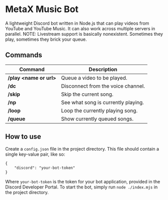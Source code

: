 # MetaX Music Bot
A lightweight Discord bot written in Node.js that can play videos from YouTube and YouTube Music. It can also work across multiple servers in parallel.
NOTE: Livestream support is basically nonexistent. Sometimes they play, sometimes they brick your queue.

## Commands
| Command | Description |
|--|--|
| **/play \<name or url\>** | Queue a video to be played. |
| **/dc** | Disconnect from the voice channel. |
| **/skip** | Skip the current song. |
| **/np** | See what song is currently playing. |
| **/loop** | Loop the currently playing song. |
| **/queue** | Show currently queued songs.

## How to use
Create a `config.json` file in the project directory. This file should contain a single key-value pair, like so:
```
{
	"discord": "your-bot-token"
}
```
Where `your-bot-token` is the token for your bot application, provided in the Discord Developer Portal.
To start the bot, simply run `node ./index.mjs` in the project directory.